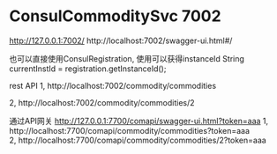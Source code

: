 # ConsulCommoditySvc 7002

http://127.0.0.1:7002/
http://localhost:7002/swagger-ui.html#/


 也可以直接使用ConsulRegistration, 使用可以获得instanceId   String currentInstId = registration.getInstanceId();
 

rest API
1, http://localhost:7002/commodity/commodities

2, http://localhost:7002/commodity/commodities/2  
  
通过API网关
http://127.0.0.1:7700/comapi/swagger-ui.html?token=aaa
1, http://localhost:7700/comapi/commodity/commodities?token=aaa   
2, http://localhost:7700/comapi/commodity/commodities/2?token=aaa    